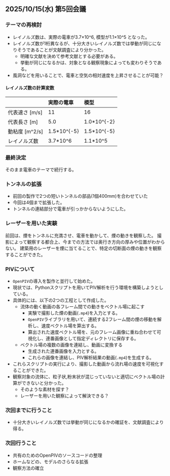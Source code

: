 ## 2025/10/15(水) 第5回会議

### テーマの再検討
* レイノルズ数は、実際の電車が3.7×10^6, 模型が1.1×10^5 となった。
* レイノルズ数が1桁異なるが、十分大きいレイノルズ数では挙動が同じになりそうであることが文献調査により分かった。
  * 明確な文献を決めて参考文献とする必要がある。
  * 挙動が同じになるかは、対象となる観察現象によっても変わりそうである。
* 風洞などを用いることで、電車と空気の相対速度を上昇させることが可能？

#### レイノルズ数の計算変数
||実際の電車|模型|
|:--|:--|:--|
|代表速さ \[m/s\]|11|16|
|代表長さ \[m\]|5.0|1.0*10^{-2}|
|動粘度 \[m^2/s\]|1.5*10^{-5}|1.5*10^{-5}|
|レイノルズ数|3.7*10^6|1.1*10^5|

### 最終決定
そのまま電車のテーマで続行する。

### トンネルの拡張
* 前回の製作で2つの短いトンネルの部品(1個400mm)を合わせていた
* 今回は4個まで拡張した。
* トンネルの連結部分で電車が引っかからないようにした。

### レーザーを用いた実験
前回は、煙をトンネルに充満させ、電車を動かして、煙の動きを観察した。
撮影によって観察する都合上、今までの方法では奥行き方向の厚みや位置がわからない。
建築用のレーザーを煙に当てることで、特定の切断面の煙の動きを観察することができた。


### PIVについて
* `OpenPIV`の導入を製作と並行して始めた。
* 現状では、Pythonスクリプトを用いてPIV解析を行う環境を構築しようとしている。
* 具体的には、以下の2つの工程として作成した。
  * 流体の動く動画の各フレーム間での動きをベクトル場に起こす
    * 実験で撮影した煙の動画(`.mp4`)を入力とする。
    * `OpenPIV`ライブラリを用いて、連続する2フレーム間の煙の移動を解析し、速度ベクトル場を算出する。
    * 算出された速度ベクトル場を、元のフレーム画像に重ね合わせて可視化し、連番画像として指定ディレクトリに保存する。
  * ベクトル場の複数の画像を連結し、動画に変換する
    * 生成された連番画像を入力とする。
    * これらの画像を連結し、PIV解析結果の動画(`.mp4`)を生成する。
* これらスクリプトの実行により、撮影した動画から流れ場の速度を可視化することができた。
* 観察対象の流体に、粒子状,粉末状が混じっていないと適切にベクトル場の計算ができないと分かった。
  * そのような素材を探す？
  * レーザーを用いた観察によって解決できる？





### 次回までに行うこと
* 十分大きいレイノルズ数では挙動が同じになるかの確証を、文献調査により得る。

### 次回行うこと
* 共有のためのOpenPIVのソースコードの整理
* ホームなどの、モデルのさらなる拡張
* 観察方法の確立